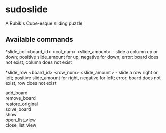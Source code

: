 sudoslide
=========

A Rubik's Cube-esque sliding puzzle

## Available commands  
*slide_col \<board_id\> \<col_num\> \<slide_amount\> - slide a column up or down;
positive slide_amount for up, negative for down; error: board does not exist,
column does not exist  

*slide_row \<board_id\> \<row_num\> \<slide_amount\> - slide a row right or left;
positive slide_amount for right, negative for left; error: board does not exist,
row does not exist  

add_board  
remove_board  
restore_original  
solve_board  
show  
open_list_view  
close_list_view  
